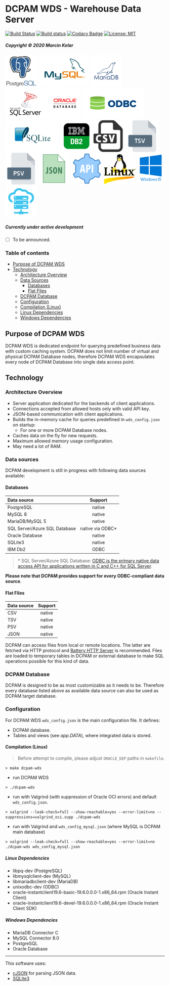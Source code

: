 # DCPAM WDS - Warehouse Data Server
[![Build Status](https://travis-ci.org/OrionExplorer/dcpam.svg?branch=master)](https://travis-ci.org/OrionExplorer/dcpam) [![Build status](https://ci.appveyor.com/api/projects/status/43le8rn6721j8jtj/branch/master?svg=true)](https://ci.appveyor.com/project/OrionExplorer/dcpam/branch/master) [![Codacy Badge](https://app.codacy.com/project/badge/Grade/f5c3afcc56ab4e14910d7f68038d732a)](https://www.codacy.com/manual/OrionExplorer/dcpam?utm_source=github.com&amp;utm_medium=referral&amp;utm_content=OrionExplorer/dcpam&amp;utm_campaign=Badge_Grade) [![License: MIT](https://img.shields.io/badge/License-MIT-brightgreen.svg)](https://opensource.org/licenses/MIT)
##### Copyright © 2020 Marcin Kelar  
![PostgreSQL](https://raw.githubusercontent.com/OrionExplorer/dcpam/master/docs/postgresql102x100.png) ![MySQL](https://raw.githubusercontent.com/OrionExplorer/dcpam/master/docs/mysql159x100.png) ![MariaDB](https://raw.githubusercontent.com/OrionExplorer/dcpam/master/docs/mariadb100x100.png) ![Microsoft SQL Server](https://raw.githubusercontent.com/OrionExplorer/dcpam/master/docs/sqlserver134x100.png) ![Oracle Database](https://raw.githubusercontent.com/OrionExplorer/dcpam/master/docs/oracle100x100.png) ![ODBC](https://raw.githubusercontent.com/OrionExplorer/dcpam/master/docs/odbc199x100.png) ![SQLite3](https://raw.githubusercontent.com/OrionExplorer/dcpam/master/docs/sqlite171x100.png) ![IBM Db2](https://raw.githubusercontent.com/OrionExplorer/dcpam/master/docs/ibmdb2100x100.png) ![CSV](https://raw.githubusercontent.com/OrionExplorer/dcpam/master/docs/csv100x100.png) ![TSV](https://raw.githubusercontent.com/OrionExplorer/dcpam/master/docs/tsv100x100.png) ![PSV](https://raw.githubusercontent.com/OrionExplorer/dcpam/master/docs/psv100x100.png) ![JSON](https://raw.githubusercontent.com/OrionExplorer/dcpam/master/docs/json100x100.png) ![API](https://raw.githubusercontent.com/OrionExplorer/dcpam/master/docs/api100x100.png) ![Linux](https://raw.githubusercontent.com/OrionExplorer/dcpam/master/docs/linux100x100.png) ![Windows 10](https://raw.githubusercontent.com/OrionExplorer/dcpam/master/docs/windows87x100.png) ![Cloud](https://raw.githubusercontent.com/OrionExplorer/dcpam/master/docs/cloud100x100.png)

##### Currently under active development
* [ ] To be announced.

### Table of contents
* [Purpose of DCPAM WDS](#purpose-of-dcpam-wds)
* [Technology](#technology)
    * [Architecture Overview](#architecture-overview)
    * [Data Sources](#data-sources)
        * [Databases](#databases)
        * [Flat Files](#flat-files)
    * [DCPAM Database](#dcpam-database)
    * [Configuration](#configuration)
    * [Compilation (Linux)](#compilation-linux)
    * [Linux Dependencies](#linux-dependencies)
    * [Windows Dependencies](#windows-dependencies)

## Purpose of DCPAM WDS
DCPAM WDS is dedicated endpoint for querying predefined business data with custom caching system. DCPAM does not limit number of virtual and physical DCPAM Database nodes, therefore DCPAM WDS encapsulates every node of DCPAM Database into single data access point.

## Technology
### Architecture Overview
* Server application dedicated for the backends of client applications.
* Connections accepted from allowed hosts only with valid API key.
* JSON-based communication with client applications.
* Builds the in-memory cache for queries predefined in `wds_config.json` on startup:
    * For one or more DCPAM Database nodes.
* Caches data on the fly for new requests.
* Maximum allowed memory usage configuration.
* May need a lot of RAM.

### Data sources
DCPAM development is still in progress with following data sources available:

#### Databases
| Data source                        | Support          |
|:-----------------------------------|:----------------:|
| PostgreSQL                         | native           |
| MySQL 8                            | native           |
| MariaDB/MySQL 5                    | native           |
| SQL Server/Azure SQL Database      | native via ODBC* |
| Oracle Database                    | native           |
| SQLite3                            | native           |
| IBM Db2                            | ODBC             |

> \* SQL Server/Azure SQL Database: [ODBC is the primary native data access API for applications written in C and C++ for SQL Server](https://docs.microsoft.com/en-us/sql/connect/odbc/microsoft-odbc-driver-for-sql-server).

**Please note that DCPAM provides support for every ODBC-compliant data source**.

#### Flat Files
| Data source                        | Support          |
|:-----------------------------------|:----------------:|
| CSV                                | native           |
| TSV                                | native           |
| PSV                                | native           |
| JSON                               | native           |

DCPAM can access files from local or remote locations. The latter are fetched via HTTP protocol and [Battery HTTP Server](https://github.com/OrionExplorer/battery-http-server) is recommended.
Files are loaded to temporary tables in DCPAM or external database to make SQL operations possible for this kind of data.

### DCPAM Database
DCPAM is designed to be as most customizable as it needs to be.
Therefore every database listed above as available data source can also be used as DCPAM target database.

### Configuration
For DCPAM WDS `wds_config.json` is the main configuration file. It defines:
* DCPAM database.
* Tables and views (see _app.DATA_), where integrated data is stored.

#### Compilation (Linux)
> Before attempt to compile, please adjust `ORACLE_DEP` paths in `makefile`.
```
> make dcpam-wds
```
- run DCPAM WDS
```
> ./dcpam-wds
```
- run with Valgrind (with suppression of Oracle OCI errors) and default `wds_config.json`.
```
> valgrind --leak-check=full --show-reachable=yes --error-limit=no --suppressions=valgrind_oci.supp ./dcpam-wds
```
- run with Valgrind and `wds_config_mysql.json` (where MySQL is DCPAM main database)
```
> valgrind --leak-check=full --show-reachable=yes --error-limit=no ./dcpam-wds wds_config_mysql.json
```

##### Linux Dependencies
- libpq-dev (PostgreSQL)
- libmysqlclient-dev (MySQL)
- libmariadbclient-dev (MariaDB)
- unixodbc-dev (ODBC)
- oracle-instantclient19.6-basic-19.6.0.0.0-1.x86_64.rpm (Oracle Instant Client)
- oracle-instantclient19.6-devel-19.6.0.0.0-1.x86_64.rpm (Oracle Instant Client SDK)

##### Windows Dependencies
- MariaDB Connector C
- MySQL Connector 8.0
- PostgreSQL
- Oracle Database

---
This software uses:
* [cJSON](https://github.com/DaveGamble/cJSON "cJSON") for parsing JSON data.
* [SQLite3](https://www.sqlite.org/ "SQLite")
